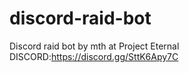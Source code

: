 # discord-raid-bot
Discord raid bot by mth at Project Eternal
DISCORD:https://discord.gg/SttK6Apy7C
